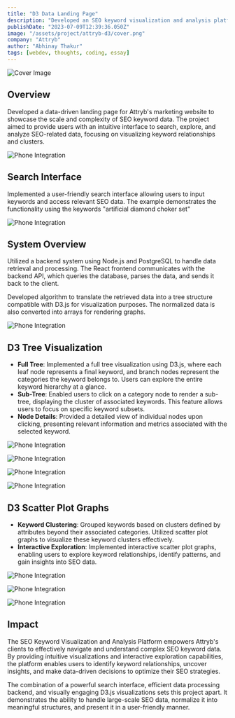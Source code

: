 ```yaml
---
title: "D3 Data Landing Page"
description: "Developed an SEO keyword visualization and analysis platform using React.js, D3.js, Node.js, and PostgreSQL, enabling users to explore and gain insights from complex keyword data through interactive visualizations."
publishDate: "2023-07-09T12:39:36.050Z"
image: "/assets/project/attryb-d3/cover.png"
company: "Attryb"
author: "Abhinay Thakur"
tags: [webdev, thoughts, coding, essay]
---
```


![Cover Image](/assets/project/attryb-d3/cover.png)

## Overview

Developed a data-driven landing page for Attryb's marketing website to showcase the scale and complexity of SEO keyword data. The project aimed to provide users with an intuitive interface to search, explore, and analyze SEO-related data, focusing on visualizing keyword relationships and clusters.

![Phone Integration](/assets/project/attryb-d3/ss8.avif)

## Search Interface

Implemented a user-friendly search interface allowing users to input keywords and access relevant SEO data. The example demonstrates the functionality using the keywords "artificial diamond choker set"

![Phone Integration](/assets/project/attryb-d3/ss2.avif)

## System Overview

Utilized a backend system using Node.js and PostgreSQL to handle data retrieval and processing. The React frontend communicates with the backend API, which queries the database, parses the data, and sends it back to the client.

Developed algorithm to translate the retrieved data into a tree structure compatible with D3.js for visualization purposes. The normalized data is also converted into arrays for rendering graphs.

![Phone Integration](/assets/project/attryb-d3/ss11.png)

## D3 Tree Visualization

- <strong>Full Tree</strong>: Implemented a full tree visualization using D3.js, where each leaf node represents a final keyword, and branch nodes represent the categories the keyword belongs to. Users can explore the entire keyword hierarchy at a glance.
- <strong>Sub-Tree</strong>: Enabled users to click on a category node to render a sub-tree, displaying the cluster of associated keywords. This feature allows users to focus on specific keyword subsets.
- <strong>Node Details</strong>: Provided a detailed view of individual nodes upon clicking, presenting relevant information and metrics associated with the selected keyword.

![Phone Integration](/assets/project/attryb-d3/ss1.avif)

![Phone Integration](/assets/project/attryb-d3/ss6.avif)

![Phone Integration](/assets/project/attryb-d3/ss7.avif)

![Phone Integration](/assets/project/attryb-d3/ss9.avif)

## D3 Scatter Plot Graphs

- <strong>Keyword Clustering</strong>: Grouped keywords based on clusters defined by attributes beyond their associated categories. Utilized scatter plot graphs to visualize these keyword clusters effectively.
- <strong>Interactive Exploration</strong>: Implemented interactive scatter plot graphs, enabling users to explore keyword relationships, identify patterns, and gain insights into SEO data.

![Phone Integration](/assets/project/attryb-d3/ss3.avif)

![Phone Integration](/assets/project/attryb-d3/ss5.avif)

![Phone Integration](/assets/project/attryb-d3/ss4.avif)

## Impact

The SEO Keyword Visualization and Analysis Platform empowers Attryb's clients to effectively navigate and understand complex SEO keyword data. By providing intuitive visualizations and interactive exploration capabilities, the platform enables users to identify keyword relationships, uncover insights, and make data-driven decisions to optimize their SEO strategies.

The combination of a powerful search interface, efficient data processing backend, and visually engaging D3.js visualizations sets this project apart. It demonstrates the ability to handle large-scale SEO data, normalize it into meaningful structures, and present it in a user-friendly manner.
